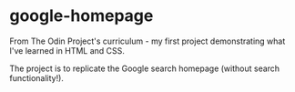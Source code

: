# google-homepage

From The Odin Project's curriculum - my first project demonstrating what I've learned in HTML and CSS.

The project is to replicate the Google search homepage (without search functionality!). 

